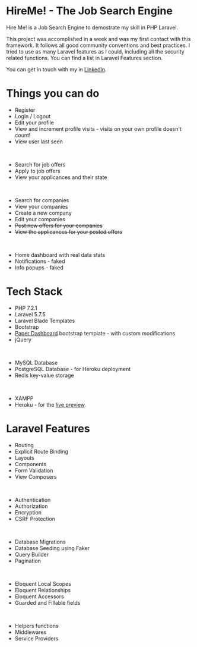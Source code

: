 
# HireMe! - The Job Search Engine

Hire Me! is a Job Search Engine to demostrate my skill in PHP Laravel.

This project was accomplished in a week and was my first contact with this framework. It follows all good community conventions and best practices. I tried to use as many Laravel features as I could, including all the security related functions. You can find a list in Laravel Features section.

You can get in touch with my in [LinkedIn](https://www.linkedin.com/in/jljodar/).

# Things you can do

* Register
* Login / Logout
* Edit your profile
* View and increment profile visits - visits on your own profile doesn't count!
* View user last seen

&nbsp;

* Search for job offers
* Apply to job offers
* View your applicances and their state

&nbsp;

* Search for companies
* View your companies
* Create a new company
* Edit your companies
* ~~Post new offers for your companies~~
* ~~View the applicances for your posted offers~~

&nbsp;

* Home dashboard with real data stats
* Notifications - faked
* Info popups - faked

# Tech Stack

* PHP 7.2.1
* Laravel 5.7.5
* Laravel Blade Templates
* Bootstrap
* [Paper Dashboard](https://www.creative-tim.com/product/paper-dashboard) bootstrap template - with custom modifications
* jQuery

&nbsp;

* MySQL Database
* PostgreSQL Database - for Heroku deployment
* Redis key-value storage

&nbsp;

* XAMPP
* Heroku - for the [live preview](http://hire-me-laravel.herokuapp.com/).

# Laravel Features

* Routing
* Explicit Route Binding
* Layouts
* Components
* Form Validation
* View Composers

&nbsp;

* Authentication
* Authorization
* Encryption
* CSRF Protection

&nbsp;

* Database Migrations
* Database Seeding using Faker
* Query Builder
* Pagination

&nbsp;

* Eloquent Local Scopes
* Eloquent Relationships
* Eloquent Accessors
* Guarded and Fillable fields

&nbsp;

* Helpers functions
* Middlewares
* Service Providers
